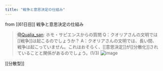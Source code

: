 ```yaml
---
title: "戦争と意思決定の仕組み"
---
```


from [[61日目]]
戦争と意思決定の仕組み
> [@Qualia_san](https://twitter.com/Qualia_san/status/1607398058916208647?s=20&t=hGgjSnrVuuQBtedWoEVPGg): ホモ・サピエンスからの質問
> Q：クオリアさんの文明では[[戦争]]は起こるのでしょうか？
> A：クオリアさんの文明では、長い間、戦争は起こっていません。これはおそらく、[[意思決定]]が[[分散化]]されていることと関係があるのでしょう。(1/3)
> ![image](https://pbs.twimg.com/media/Fk6fSDHacAMlZDQ.png)

[[分散型]]
